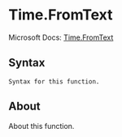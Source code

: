 ---
---

# Time.FromText

Microsoft Docs: [Time.FromText](https://docs.microsoft.com/en-us/powerquery-m/time-fromtext)

## Syntax

```powerquery-m
Syntax for this function.
```

## About

About this function.


